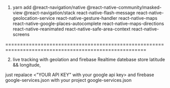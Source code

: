 1. yarn add @react-navigation/native @react-native-community/masked-view @react-navigation/stack react-native-flash-message react-native-geolocation-service react-native-gesture-handler react-native-maps react-native-google-places-autocomplete react-native-maps-directions react-native-reanimated react-native-safe-area-context react-native-screens

======================================================================================================

2. live tracking with geolation and firebase Realtime datebase store latitude && longitude,

just repalace <"YOUR API KEY" with your google api key> and firebase google-services.json with your project google-services.json